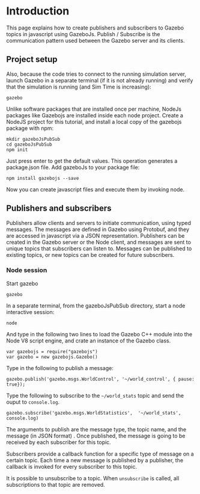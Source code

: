 # Introduction

This page explains how to create publishers and subscribers to Gazebo topics in javascript using GazeboJs. Publish / Subscribe is the communication pattern used between the Gazebo server and its clients.


## Project setup

Also, because the code tries to connect to the running simulation server, launch Gazebo in a separate terminal (if it is not already running) and verify that the simulation is running (and Sim Time is increasing):

    gazebo

Unlike software packages that are installed once per machine, NodeJs packages like Gazebojs are installed inside each node project. Create a NodeJS project for this tutorial, and install a local copy of the gazebojs package with npm:

    mkdir gazeboJsPubSub
    cd gazeboJsPubSub
    npm init

Just press enter to get the default values. This operation generates a package.json file. Add gazeboJs to your package file:

    npm install gazebojs --save

Now you can create javascript files and execute them by invoking node.


## Publishers and subscribers

Publishers allow clients and servers to initiate communication, using typed messages. The messages are defined in Gazebo using Protobuf, and they are accessed in javascript via a JSON representation. Publishers can be created in the Gazebo server or the Node client, and messages are sent to unique topics that subscribers can listen to. Messages can be published to existing topics, or new topics can be created for future subscribers.


### Node session

Start gazebo

    gazebo

In a separate terminal, from the gazeboJsPubSub directory, start a node interactive session:

    node

And type in the following two lines to load the Gazebo C++ module into the Node V8 script engine, and crate an instance of the Gazebo class.

~~~
var gazebojs = require("gazebojs")
var gazebo = new gazebojs.Gazebo()
~~~

Type in the following to publish a message:

~~~
gazebo.publish('gazebo.msgs.WorldControl', '~/world_control', { pause: true});
~~~

Type the following to subscribe to the `~/world_stats` topic and send the ouput to `console.log`.

~~~
gazebo.subscribe('gazebo.msgs.WorldStatistics',  '~/world_stats', console.log)
~~~


The arguments to publish are the message type, the topic name, and the message (in JSON format) .  Once published, the message is going to be received by each subscriber for this topic.


Subscribers provide a callback function for a specific type of message on a certain topic. Each time a new message is published by a publisher, the callback is invoked for every subscriber to this topic.

It is possible to unsubscribe to a topic. When `unsubscribe` is called, all subscriptions to that topic are removed.


